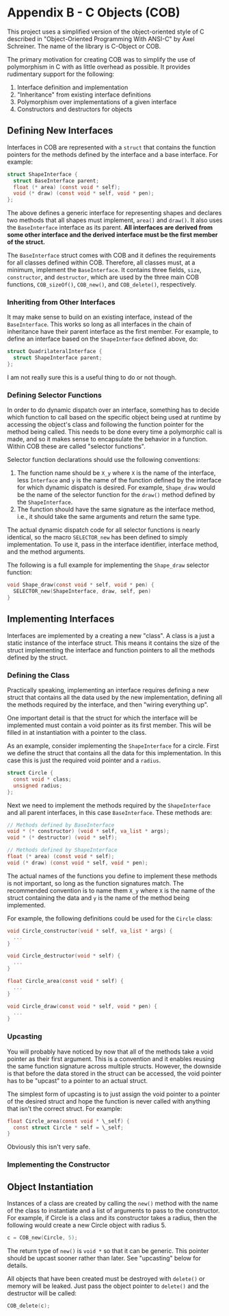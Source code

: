 # Appendix B - C Objects (COB)

This project uses a simplified version of the object-oriented style of C
described in "Object-Oriented Programming With ANSI-C" by Axel Schreiner. The
name of the library is C-Object or COB.

The primary motivation for creating COB was to simplify the use of polymorphism
in C with as little overhead as possible. It provides rudimentary support for
the following:

1. Interface definition and implementation
2. "Inheritance" from existing interface definitions
3. Polymorphism over implementations of a given interface
4. Constructors and destructors for objects

## Defining New Interfaces

Interfaces in COB are represented with a `struct` that contains the function
pointers for the methods defined by the interface and a base interface. For
example:

```c
struct ShapeInterface {
  struct BaseInterface parent;
  float (* area) (const void * self);
  void (* draw) (const void * self, void * pen);
};
```

The above defines a generic interface for representing shapes and declares two
methods that all shapes must implement, `area()` and `draw()`. It also uses
the `BaseInterface` interface as its parent. **All interfaces are derived from
some other interface and the derived interface must be the first member of the
struct.**

The `BaseInterface` struct comes with COB and it defines the requirements for
all classes defined within COB. Therefore, all classes must, at a minimum,
implement the `BaseInterface`. It contains three fields, `size`, `constructor`,
and `destructor`, which are used by the three main COB functions,
`COB_sizeOf()`, `COB_new()`, and `COB_delete()`, respectively.

### Inheriting from Other Interfaces

It may make sense to build on an existing interface, instead of the
`BaseInterface`. This works so long as all interfaces in the chain of
inheritance have their parent interface as the first member. For example, to
define an interface based on the `ShapeInterface` defined above, do:

```c
struct QuadrilateralInterface {
  struct ShapeInterface parent;
};
```

I am not really sure this is a useful thing to do or not though.

### Defining Selector Functions

In order to do dynamic dispatch over an interface, something has to decide which
function to call based on the specific object being used at runtime by accessing
the object's class and following the function pointer for the method being
called. This needs to be done every time a polymorphic call is made, and so it
makes sense to encapsulate the behavior in a function. Within COB these are
called "selector functions".

Selector function declarations should use the following conventions:

1. The function name should be `X_y` where `X` is the name of the interface,
   less `Interface` and `y` is the name of the function defined by the interface
   for which dynamic dispatch is desired. For example, `Shape_draw` would be the
   name of the selector function for the `draw()` method defined by the
   `ShapeInterface`.
2. The function should have the same signature as the interface method, i.e., it
   should take the same arguments and return the same type.

The actual dynamic dispatch code for all selector functions is nearly identical,
so the macro `SELECTOR_new` has been defined to simply implementation. To use
it, pass in the interface identifier, interface method, and the method
arguments.

The following is a full example for implementing the `Shape_draw` selector
function:

```c
void Shape_draw(const void * self, void * pen) {
  SELECTOR_new(ShapeInterface, draw, self, pen)
}
```

## Implementing Interfaces

Interfaces are implemented by a creating a new "class". A class is a just a
static instance of the interface struct. This means it contains the size of the
struct implementing the interface and function pointers to all the methods
defined by the struct.

### Defining the Class

Practically speaking, implementing an interface requires defining a new struct
that contains all the data used by the new implementation, defining all the
methods required by the interface, and then "wiring everything up".

One important detail is that the struct for which the interface will be
implemented must contain a void pointer as its first member. This will be filled
in at instantiation with a pointer to the class.

As an example, consider implementing the `ShapeInterface` for a circle. First we
define the struct that contains all the data for this implementation. In this
case this is just the required void pointer and a `radius`.

```c
struct Circle {
  const void * class;
  unsigned radius;
};
```

Next we need to implement the methods required by the `ShapeInterface` and all
parent interfaces, in this case `BaseInterface`. These methods are:

```c
// Methods defined by BaseInterface
void * (* constructor) (void * self, va_list * args);
void * (* destructor) (void * self);

// Methods defined by ShapeInterface
float (* area) (const void * self);
void (* draw) (const void * self, void * pen);
```

The actual names of the functions you define to implement these methods is not
important, so long as the function signatures match. The recommended convention
is to name them `X_y` where `X` is the name of the struct containing the data
and `y` is the name of the method being implemented.

For example, the following definitions could be used for the `Circle` class:

```c
void Circle_constructor(void * self, va_list * args) {
  ...
}

void Circle_destructor(void * self) {
  ...
}

float Circle_area(const void * self) {
  ...
}

void Circle_draw(const void * self, void * pen) {
  ...
}
```

### Upcasting

You will probably have noticed by now that all of the methods take a void
pointer as their first argument. This is a convention and it enables reusing the
same function signature across multiple structs. However, the downside is that
before the data stored in the struct can be accessed, the void pointer has to be
"upcast" to a pointer to an actual struct.

The simplest form of upcasting is to just assign the void pointer to a pointer
of the desired struct and hope the function is never called with anything that
isn't the correct struct. For example:

```c
float Circle_area(const void * \_self) {
  const struct Circle * self = \_self;
}
```

Obviously this isn't very safe.

### Implementing the Constructor

## Object Instantiation

Instances of a class are created by calling the `new()` method with the name of
the class to instantiate and a list of arguments to pass to the constructor.
For example, if Circle is a class and its constructor takes a radius, then the
following would create a new Circle object with radius 5.

```c
c = COB_new(Circle, 5);
```

The return type of `new()` is `void *` so that it can be generic. This pointer
should be upcast sooner rather than later. See "upcasting" below for details.

All objects that have been created must be destroyed with `delete()` or memory
will be leaked. Just pass the object pointer to `delete()` and the destructor
will be called:

```c
COB_delete(c);
```
